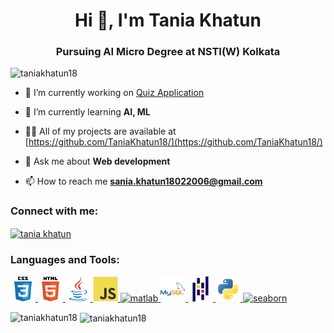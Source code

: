 <h1 align="center">Hi 👋, I'm Tania Khatun</h1>
<h3 align="center">Pursuing AI Micro Degree at NSTI(W) Kolkata</h3>

<p align="left"> <img src="https://komarev.com/ghpvc/?username=taniakhatun18&label=Profile%20views&color=0e75b6&style=flat" alt="taniakhatun18" /> </p>

- 🔭 I’m currently working on [Quiz Application](https://github.com/TaniaKhatun18/Quiz_Application.git)

- 🌱 I’m currently learning **AI, ML**

- 👨‍💻 All of my projects are available at [https://github.com/TaniaKhatun18/](https://github.com/TaniaKhatun18/)

- 💬 Ask me about **Web development**

- 📫 How to reach me **sania.khatun18022006@gmail.com**

<h3 align="left">Connect with me:</h3>
<p align="left">
<a href="https://linkedin.com/in/tania khatun" target="blank"><img align="center" src="https://raw.githubusercontent.com/rahuldkjain/github-profile-readme-generator/master/src/images/icons/Social/linked-in-alt.svg" alt="tania khatun" height="30" width="40" /></a>
</p>

<h3 align="left">Languages and Tools:</h3>
<p align="left"> <a href="https://www.w3schools.com/css/" target="_blank" rel="noreferrer"> <img src="https://raw.githubusercontent.com/devicons/devicon/master/icons/css3/css3-original-wordmark.svg" alt="css3" width="40" height="40"/> </a> <a href="https://www.w3.org/html/" target="_blank" rel="noreferrer"> <img src="https://raw.githubusercontent.com/devicons/devicon/master/icons/html5/html5-original-wordmark.svg" alt="html5" width="40" height="40"/> </a> <a href="https://www.java.com" target="_blank" rel="noreferrer"> <img src="https://raw.githubusercontent.com/devicons/devicon/master/icons/java/java-original.svg" alt="java" width="40" height="40"/> </a> <a href="https://developer.mozilla.org/en-US/docs/Web/JavaScript" target="_blank" rel="noreferrer"> <img src="https://raw.githubusercontent.com/devicons/devicon/master/icons/javascript/javascript-original.svg" alt="javascript" width="40" height="40"/> </a> <a href="https://www.mathworks.com/" target="_blank" rel="noreferrer"> <img src="https://upload.wikimedia.org/wikipedia/commons/2/21/Matlab_Logo.png" alt="matlab" width="40" height="40"/> </a> <a href="https://www.mysql.com/" target="_blank" rel="noreferrer"> <img src="https://raw.githubusercontent.com/devicons/devicon/master/icons/mysql/mysql-original-wordmark.svg" alt="mysql" width="40" height="40"/> </a> <a href="https://pandas.pydata.org/" target="_blank" rel="noreferrer"> <img src="https://raw.githubusercontent.com/devicons/devicon/2ae2a900d2f041da66e950e4d48052658d850630/icons/pandas/pandas-original.svg" alt="pandas" width="40" height="40"/> </a> <a href="https://www.python.org" target="_blank" rel="noreferrer"> <img src="https://raw.githubusercontent.com/devicons/devicon/master/icons/python/python-original.svg" alt="python" width="40" height="40"/> </a> <a href="https://seaborn.pydata.org/" target="_blank" rel="noreferrer"> <img src="https://seaborn.pydata.org/_images/logo-mark-lightbg.svg" alt="seaborn" width="40" height="40"/> </a> </p>

<p><img align="left" src="https://github-readme-stats.vercel.app/api/top-langs?username=taniakhatun18&show_icons=true&locale=en&layout=compact" alt="taniakhatun18" /></p>

<p>&nbsp;<img align="center" src="https://github-readme-stats.vercel.app/api?username=taniakhatun18&show_icons=true&locale=en" alt="taniakhatun18" /></p>

